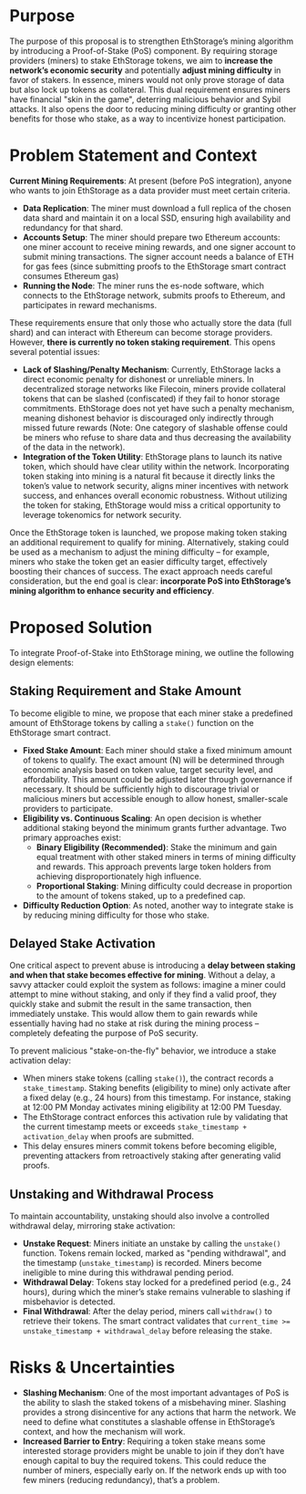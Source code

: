 # Purpose
The purpose of this proposal is to strengthen EthStorage’s mining algorithm by introducing a Proof-of-Stake (PoS) component. By requiring storage providers (miners) to stake EthStorage tokens, we aim to **increase the network’s economic security** and potentially **adjust mining difficulty** in favor of stakers. In essence, miners would not only prove storage of data but also lock up tokens as collateral. This dual requirement ensures miners have financial "skin in the game", deterring malicious behavior and Sybil attacks. It also opens the door to reducing mining difficulty or granting other benefits for those who stake, as a way to incentivize honest participation.

# Problem Statement and Context
**Current Mining Requirements**: At present (before PoS integration), anyone who wants to join EthStorage as a data provider must meet certain criteria. 
 - **Data Replication**: The miner must download a full replica of the chosen data shard and maintain it on a local SSD, ensuring high availability and redundancy for that shard.
 - **Accounts Setup**: The miner should prepare two Ethereum accounts: one miner account to receive mining rewards, and one signer account to submit mining transactions. The signer account needs a balance of ETH for gas fees (since submitting proofs to the EthStorage smart contract consumes Ethereum gas)
 - **Running the Node**: The miner runs the es-node software, which connects to the EthStorage network, submits proofs to Ethereum, and participates in reward mechanisms.
 
These requirements ensure that only those who actually store the data (full shard) and can interact with Ethereum can become storage providers. However, **there is currently no token staking requirement**. This opens several potential issues:
 - **Lack of Slashing/Penalty Mechanism**: Currently, EthStorage lacks a direct economic penalty for dishonest or unreliable miners. In decentralized storage networks like Filecoin, miners provide collateral tokens that can be slashed (confiscated) if they fail to honor storage commitments. EthStorage does not yet have such a penalty mechanism, meaning dishonest behavior is discouraged only indirectly through missed future rewards (Note: One category of slashable offense could be miners who refuse to share data and thus decreasing the availability of the data in the network).
 - **Integration of the Token Utility**: EthStorage plans to launch its native token, which should have clear utility within the network. Incorporating token staking into mining is a natural fit because it directly links the token’s value to network security, aligns miner incentives with network success, and enhances overall economic robustness. Without utilizing the token for staking, EthStorage would miss a critical opportunity to leverage tokenomics for network security.

Once the EthStorage token is launched, we propose making token staking an additional requirement to qualify for mining. Alternatively, staking could be used as a mechanism to adjust the mining difficulty – for example, miners who stake the token get an easier difficulty target, effectively boosting their chances of success. The exact approach needs careful consideration, but the end goal is clear: **incorporate PoS into EthStorage’s mining algorithm to enhance security and efficiency**.

# Proposed Solution
To integrate Proof-of-Stake into EthStorage mining, we outline the following design elements:

## Staking Requirement and Stake Amount
To become eligible to mine, we propose that each miner stake a predefined amount of EthStorage tokens by calling a `stake()` function on the EthStorage smart contract.

 - **Fixed Stake Amount**: Each miner should stake a fixed minimum amount of tokens to qualify. The exact amount (N) will be determined through economic analysis based on token value, target security level, and affordability. This amount could be adjusted later through governance if necessary. It should be sufficiently high to discourage trivial or malicious miners but accessible enough to allow honest, smaller-scale providers to participate.
 - **Eligibility vs. Continuous Scaling**: An open decision is whether additional staking beyond the minimum grants further advantage. Two primary approaches exist:
   - **Binary Eligibility (Recommended)**: Stake the minimum and gain equal treatment with other staked miners in terms of mining difficulty and rewards. This approach prevents large token holders from achieving disproportionately high influence.
   - **Proportional Staking**: Mining difficulty could decrease in proportion to the amount of tokens staked, up to a predefined cap.
 - **Difficulty Reduction Option**: As noted, another way to integrate stake is by reducing mining difficulty for those who stake. 

## Delayed Stake Activation
One critical aspect to prevent abuse is introducing a **delay between staking and when that stake becomes effective for mining**. Without a delay, a savvy attacker could exploit the system as follows: imagine a miner could attempt to mine without staking, and only if they find a valid proof, they quickly stake and submit the result in the same transaction, then immediately unstake. This would allow them to gain rewards while essentially having had no stake at risk during the mining process – completely defeating the purpose of PoS security.

To prevent malicious "stake-on-the-fly" behavior, we introduce a stake activation delay:
 - When miners stake tokens (calling `stake()`), the contract records a `stake_timestamp`. Staking benefits (eligibility to mine) only activate after a fixed delay (e.g., 24 hours) from this timestamp. For instance, staking at 12:00 PM Monday activates mining eligibility at 12:00 PM Tuesday.
 - The EthStorage contract enforces this activation rule by validating that the current timestamp meets or exceeds `stake_timestamp + activation_delay` when proofs are submitted.
 - This delay ensures miners commit tokens before becoming eligible, preventing attackers from retroactively staking after generating valid proofs.

## Unstaking and Withdrawal Process
To maintain accountability, unstaking should also involve a controlled withdrawal delay, mirroring stake activation:
 - **Unstake Request**: Miners initiate an unstake by calling the `unstake()` function. Tokens remain locked, marked as "pending withdrawal", and the timestamp (`unstake_timestamp`) is recorded. Miners become ineligible to mine during this withdrawal pending period.
 - **Withdrawal Delay**: Tokens stay locked for a predefined period (e.g., 24 hours), during which the miner’s stake remains vulnerable to slashing if misbehavior is detected.
 - **Final Withdrawal**: After the delay period, miners call `withdraw()` to retrieve their tokens. The smart contract validates that `current_time >= unstake_timestamp + withdrawal_delay` before releasing the stake.

# Risks & Uncertainties
  - **Slashing Mechanism**: One of the most important advantages of PoS is the ability to slash the staked tokens of a misbehaving miner. Slashing provides a strong disincentive for any actions that harm the network. We need to define what constitutes a slashable offense in EthStorage’s context, and how the mechanism will work.
  - **Increased Barrier to Entry**: Requiring a token stake means some interested storage providers might be unable to join if they don’t have enough capital to buy the required tokens. This could reduce the number of miners, especially early on. If the network ends up with too few miners (reducing redundancy), that’s a problem.
